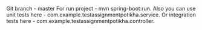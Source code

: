 Git branch - master
For run project - mvn spring-boot:run.
Also you can use unit tests here - com.example.testassignmentpotikha.service.
Or integration tests here - com.example.testassignmentpotikha.controller.
